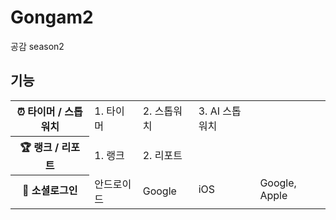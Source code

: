 # Gongam2
공감 season2
## 기능
<table>
  <tr>
    <th colspan="3">⏰ 타이머 / 스톱워치</th>
    <td>1. 타이머</td>
    <td>2. 스톱워치</td>
    <td>3. AI 스톱워치</td>
  </tr>
  <tr>
    <th colspan="3">🏆 랭크 / 리포트</th>
    <td>1. 랭크</td>
    <td>2. 리포트</td>
  </tr>
  <tr>
    <th colspan="3">🔑 소셜로그인</th>
    <td rowspan="2">안드로이드</td>
    <td rowspan="2">Google</td>
    <td rowspan="1">iOS</td>
    <td rowspan="1">Google, Apple</td>
  </tr>
  <tr>
    <td colspan="3"></td>
  </tr>
</table>

